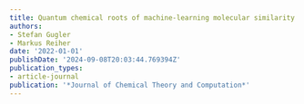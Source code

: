 ```yaml
---
title: Quantum chemical roots of machine-learning molecular similarity descriptors
authors:
- Stefan Gugler
- Markus Reiher
date: '2022-01-01'
publishDate: '2024-09-08T20:03:44.769394Z'
publication_types:
- article-journal
publication: '*Journal of Chemical Theory and Computation*'
---
```

